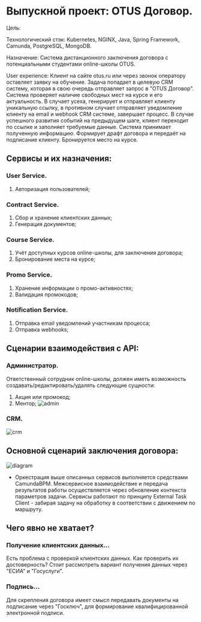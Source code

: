 # Выпускной проект: OTUS Договор.
Цель: 

Технологический стэк: Kubernetes, NGINX, Java, Spring Framework, Camunda, PostgreSQL, MongoDB.

Назначение: Система дистанционного заключения договора с потенциальными студентами online-школы OTUS.

User experience: Клиент на сайте otus.ru или через звонок оператору оставляет заявку на обучение. Задача попадает в целевую CRM систему, которая в свою очередь отправляет запрос в "OTUS Договор". Система проверяет наличие свободных мест на курсе и его актуальность. В случает усеха, генерирует и отправляет клиенту уникальную ссылку, в  противном cлучает отправляет уведомление клиенту на email и webhook CRM системе, завершает процесс. В случае успешного развития событий на предыдущем шаге, клиент переходит по ссылке и заполняет требуемые данные. Система принимает полученную информацию. Формирует драфт договора и передаёт на подписание клиенту. Бронируется место на курсе.

## Сервисы и их назначения:

### User Service.
1) Авторизация пользователей;

### Contract Service.
1) Cбор и хранение клиентских данных;
2) Генерация документов;

### Course Service.
1) Учёт доступных курсов online-школы, для заключения договора;
2) Бронирование места на курсе;

### Promo Service.
1) Хранение информации о промо-активностях;
2) Валидация промокодов;

### Notification Service.
1) Отправка email уведомлений участникам процесса;
2) Отправка webhooks;

## Сценарии взаимодействия с API:

### Администратор.
Ответственный сотрудник online-школы, должен иметь возможность создавать/редактировать/удалять следующие сущности:
1) Акция или промокод;
2) Ментор;
![admin](https://user-images.githubusercontent.com/87579523/139543024-e30be218-376e-4ded-a2f6-ffc8a2ac0725.png)

### CRM.
![crm](https://user-images.githubusercontent.com/87579523/139543255-56b02eba-37b6-4476-9531-b3a2cac733b1.png)

## Основной сценарий заключения договора:
![diagram](https://user-images.githubusercontent.com/87579523/139316107-a734eb3e-e188-4ffe-80d2-067281d81935.png)
* Оркестрация выше описанных сервисов выполняется средствами CamundaBPM. Межсервисное взаимодействие и передача результатов работы осуществляется через обновление контекста параметров задачи. Сервисы работают по принципу External Task Client - забирая задачу на обработку в соответствии с движением по маршруту.

## Чего явно не хватает?
### Получение клиентских данных...
Есть проблема с проверкой клиентских данных. Как проверить их достоверность? Стоит рассмотреть вариант получения данных через "ЕСИА" и "Госуслуги".
### Подпись...
Для скрепления договора имеет смысл передавать документы на подписание через "Госключ", для формирование квалифицированной электронной подписи.
